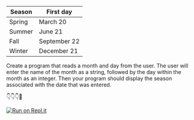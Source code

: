 | Season |  First day |
|---  |---|
| Spring  |  March 20 |
| Summer          |      June 21|
| Fall  |  September 22|
| Winter  |  December 21 |

Create a program that reads a month and day from the user. The user will enter the name of the month as a string, followed by the day within the month as an integer. Then your program should display the season associated with the date that was entered.

👇👇👇🤙

[![Run on Repl.it](https://repl.it/badge/github/isennkubilay/sesason_from_Month_and_Day)](https://repl.it/github/isennkubilay/sesason_from_Month_and_Day)
